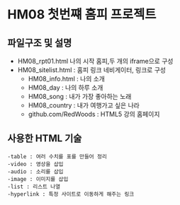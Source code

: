 # HM08 첫번쨰 홈피 프로젝트

## 파일구조 및 설명
- HM08_rpt01.html 나의 시작 홈피,두 개의 iframe으로 구성
- HM08_sitelist.html : 홈피 링크 네비게이터, 링크로 구성
    - HM08_info.html : 나의 소개
    - HM08_day : 나의 하루 소개
    - HM08_song : 내가 가장 좋아하는 노래
    - HM08_country : 내가 여행가고 싶은 나라
    - github.com/RedWoods : HTML5 강의 홈페이지

## 사용한 HTML 기술
    -table : 여러 수치를 표를 만들어 정리
    -video : 영상을 삽입
    -audio : 소리를 삽입
    -image : 이미지를 삽입
    -list : 리스트 나열
    -hyperlink : 특정 사이트로 이동하게 해주는 링크
    
